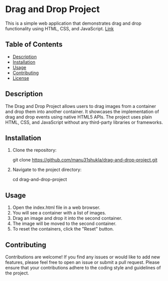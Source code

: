# Drag and Drop Project

This is a simple web application that demonstrates drag and drop functionality using HTML, CSS, and JavaScript.
[Link](https://cosmic-banoffee-9a661e.netlify.app/)

## Table of Contents

- [Description](#description)
- [Installation](#installation)
- [Usage](#usage)
- [Contributing](#contributing)
- [License](#license)

## Description

The Drag and Drop Project allows users to drag images from a container and drop them into another container. It showcases the implementation of drag and drop events using native HTML5 APIs. The project uses plain HTML, CSS, and JavaScript without any third-party libraries or frameworks.

## Installation

1. Clone the repository:

   git clone https://github.com/manu31shukla/drag-and-drop-project.git

2. Navigate to the project directory:

    cd drag-and-drop-project

## Usage
1. Open the index.html file in a web browser.
2. You will see a container with a list of images.
3. Drag an image and drop it into the second container.
4. The image will be moved to the second container.
5. To reset the containers, click the "Reset" button.

## Contributing
Contributions are welcome! If you find any issues or would like to add new features, please feel free to open an issue or submit a pull request. Please ensure that your contributions adhere to the coding style and guidelines of the project.
